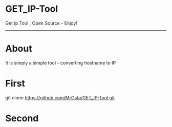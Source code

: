 # GET_IP-Tool
Get Ip Tool , Open Source -  Enjoy!










-----
# About

It is simply a simple tool - converting hostname to IP

# First

git clone https://github.com/MrOsta/GET_IP-Tool.git

# Second
